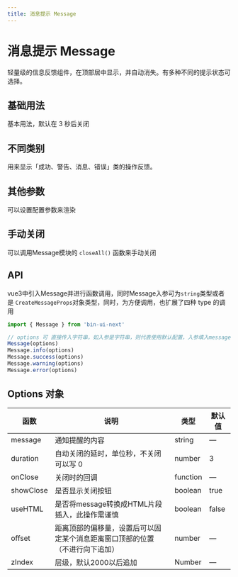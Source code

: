 ```yaml
---
title: 消息提示 Message
---
```


# 消息提示 Message

轻量级的信息反馈组件，在顶部居中显示，并自动消失。有多种不同的提示状态可选择。

## 基础用法

基本用法，默认在 3 秒后关闭

<preview path="./demo/Message/Basic.vue"></preview>

## 不同类别

用来显示「成功、警告、消息、错误」类的操作反馈。

<preview path="./demo/Message/Types.vue"></preview>

## 其他参数

可以设置配置参数来渲染

<preview path="./demo/Message/Options.vue"></preview>

## 手动关闭

可以调用Message模块的 `closeAll()` 函数来手动关闭

<preview path="./demo/Message/Close.vue"></preview>

## API

vue3中引入Message并进行函数调用，同时Message入参可为`string`类型或者是 `CreateMessageProps`对象类型，同时，为方便调用，也扩展了四种 type 的调用

```ts
import { Message } from 'bin-ui-next'

// options 可 直接传入字符串，如入参是字符串，则代表使用默认配置，入参填入message属性中进行调用
Message(options)
Message.info(options)
Message.success(options)
Message.warning(options)
Message.error(options)
```

## Options 对象

| 函数      | 说明                                                                         | 类型     | 默认值 |
| --------- | ---------------------------------------------------------------------------- | -------- | ------ |
| message   | 通知提醒的内容                                                               | string   | —      |
| duration  | 自动关闭的延时，单位秒，不关闭可以写 0                                       | number   | 3      |
| onClose   | 关闭时的回调                                                                 | function | —      |
| showClose | 是否显示关闭按钮                                                             | boolean  | true   |
| useHTML   | 是否将message转换成HTML片段插入，此操作需谨慎                                | boolean  | false  |
| offset    | 距离顶部的偏移量，设置后可以固定某个消息距离窗口顶部的位置（不进行向下追加） | number   | —      |
| zIndex    | 层级，默认2000以后追加                                                       | Number   | —      |
